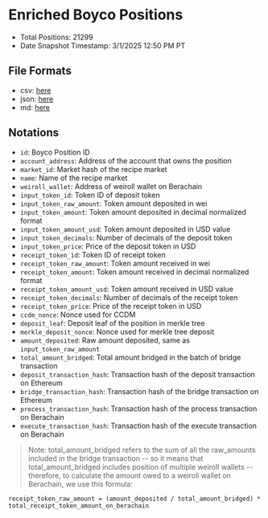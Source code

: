# Enriched Boyco Positions

- Total Positions: 21299
- Date Snapshot Timestamp: 3/1/2025 12:50 PM PT

## File Formats

- csv: [here](./enriched_boyco_positions.csv)
- json: [here](./enriched_boyco_positions.json)
- md: [here](./enriched_boyco_positions.md)

## Notations

- `id`: Boyco Position ID
- `account_address`: Address of the account that owns the position
- `market_id`: Market hash of the recipe market
- `name`: Name of the recipe market
- `weiroll_wallet`: Address of weiroll wallet on Berachain
- `input_token_id`: Token ID of deposit token
- `input_token_raw_amount`: Token amount deposited in wei
- `input_token_amount`: Token amount deposited in decimal normalized format
- `input_token_amount_usd`: Token amount deposited in USD value
- `input_token_decimals`: Number of decimals of the deposit token
- `input_token_price`: Price of the deposit token in USD
- `receipt_token_id`: Token ID of receipt token
- `receipt_token_raw_amount`: Token amount received in wei
- `receipt_token_amount`: Token amount received in decimal normalized format
- `receipt_token_amount_usd`: Token amount received in USD value
- `receipt_token_decimals`: Number of decimals of the receipt token
- `receipt_token_price`: Price of the receipt token in USD
- `ccdm_nonce`: Nonce used for CCDM
- `deposit_leaf`: Deposit leaf of the position in merkle tree
- `merkle_deposit_nonce`: Nonce used for merkle tree deposit
- `amount_deposited`: Raw amount deposited, same as `input_token_raw_amount`
- `total_amount_bridged`: Total amount bridged in the batch of bridge transaction
- `deposit_transaction_hash`: Transaction hash of the deposit transaction on Ethereum
- `bridge_transaction_hash`: Transaction hash of the bridge transaction on Ethereum
- `process_transaction_hash`: Transaction hash of the process transaction on Berachain
- `execute_transaction_hash`: Transaction hash of the execute transaction on Berachain

> Note: total_amount_bridged refers to the sum of all the raw_amounts included in the bridge transaction -- so it means that total_amount_bridged includes position of multiple weiroll wallets -- therefore, to calculate the amount owed to a weiroll wallet on Berachain, we use this formula:

```
receipt_token_raw_amount = (amount_deposited / total_amount_bridged) * total_receipt_token_amount_on_berachain
```
